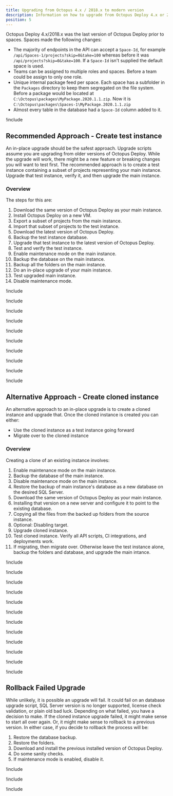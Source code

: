 ```yaml
---
title: Upgrading from Octopus 4.x / 2018.x to modern version
description: Information on how to upgrade from Octopus Deploy 4.x or 2018.x to a modern version
position: 5
---
```


Octopus Deploy 4.x/2018.x was the last version of Octopus Deploy prior to spaces.  Spaces made the following changes:

- The majority of endpoints in the API can accept a `Space-Id`, for example `/api/Spaces-1/projects?skip=0&take=100` whereas before it was `/api/projects?skip=0&take=100`.  If a `Space-Id` isn't supplied the default space is used.
- Teams can be assigned to multiple roles and spaces.  Before a team could be assign to only one role.
- Unique internal package feed per space.  Each space has a subfolder in the `Packages` directory to keep them segregated on the file system.  Before a package would be located at `C:\Octopus\packages\MyPackage.2020.1.1.zip`.  Now it is `C:\Octopus\packages\Spaces-1\MyPackage.2020.1.1.zip`
- Almost every table in the database had a `Space-Id` column added to it.

!include <upgrade-octopus-backup-master-key>

## Recommended Approach - Create test instance

An in-place upgrade should be the safest approach.  Upgrade scripts assume you are upgrading from older versions of Octopus Deploy.  While the upgrade will work, there might be a new feature or breaking changes you will want to test first.  The recommended approach is to create a test instance containing a subset of projects representing your main instance.  Upgrade that test instance, verify it, and then upgrade the main instance.  

### Overview

The steps for this are:

1. Download the same version of Octopus Deploy as your main instance.
1. Install Octopus Deploy on a new VM.
1. Export a subset of projects from the main instance.
1. Import that subset of projects to the test instance.
1. Download the latest version of Octopus Deploy.
1. Backup the test instance database.
1. Upgrade that test instance to the latest version of Octopus Deploy.
1. Test and verify the test instance.  
1. Enable maintenance mode on the main instance.
1. Backup the database on the main instance.
1. Backup all the folders on the main instance.
1. Do an in-place upgrade of your main instance.
1. Test upgraded main instance.
1. Disable maintenance mode.

!include <upgrade-download-same-version>

!include <upgrade-install-test-version>

!include <upgrade-export-import-test-projects>

!include <upgrade-download-latest-version>

!include <upgrade-octopus-backup-database>

!include <upgrade-inplace-upgrade>

!include <upgrade-testing-upgraded-instance>

!include <upgrade-octopus-backup-database>

!include <upgrade-octopus-backup-folders>

!include <upgrade-main-instance-after-test-instance>

## Alternative Approach - Create cloned instance

An alternative approach to an in-place upgrade is to create a cloned instance and upgrade that.  Once the cloned instance is created you can either:

- Use the cloned instance as a test instance going forward
- Migrate over to the cloned instance

### Overview

Creating a clone of an existing instance involves:

1. Enable maintenance mode on the main instance.
1. Backup the database of the main instance.
1. Disable maintenance mode on the main instance.
1. Restore the backup of main instance's database as a new database on the desired SQL Server.  
1. Download the same version of Octopus Deploy as your main instance.
1. Installing that version on a new server and configure it to point to the existing database.
1. Copying all the files from the backed up folders from the source instance.
1. Optional: Disabling target.
1. Upgrade cloned instance.
1. Test cloned instance.  Verify all API scripts, CI integrations, and deployments work.
1. If migrating, then migrate over.  Otherwise leave the test instance alone, backup the folders and database, and upgrade the main intance.

!include <upgrade-octopus-backup-database>

!include <upgrade-restore-backup>

!include <upgrade-download-same-version>

!include <upgrade-install-cloned-version>

!include <upgrade-copy-files-for-cloned-instance>

!include <upgrade-disable-targets-cloned-instance>

!include <upgrade-inplace-upgrade>

!include <upgrade-testing-upgraded-instance>

!include <upgrade-migrating-instances>

!include <upgrade-octopus-backup-folders>

!include <upgrade-main-instance-after-test-instance>

!include <upgrade-high-availability>

## Rollback Failed Upgrade

While unlikely, it is possible an upgrade will fail.  It could fail on an database upgrade script, SQL Server version is no longer supported, license check validation, or plain old bad luck.  Depending on what failed, you have a decision to make.  If the cloned instance upgrade failed, it might make sense to start all over again.  Or, it might make sense to rollback to a previous version.  In either case, if you decide to rollback the process will be:

1. Restore the database backup.
1. Restore the folders.
1. Download and install the previous installed version of Octopus Deploy.
1. Do some sanity checks.
1. If maintenance mode is enabled, disable it.

!include <upgrade-restore-backup>

!include <upgrade-rollback-folders>

!include <upgrade-find-previous-version>